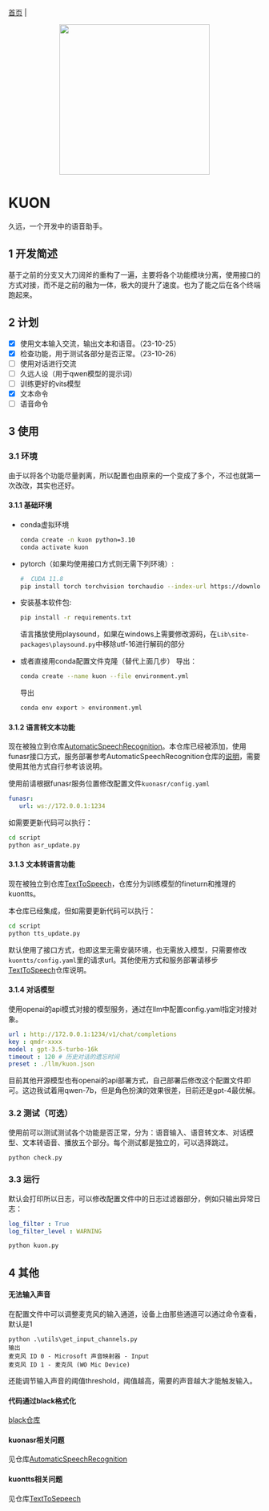 [首页](./README.md) | 
<p align="center">
 <img src="./pic/logo.png" align="middle" width = "300"/>
<p align="center">
</p>

# KUON

久远，一个开发中的语音助手。

## 1 开发简述

基于之前的分支又大刀阔斧的重构了一遍，主要将各个功能模块分离，使用接口的方式对接，而不是之前的融为一体，极大的提升了速度。也为了能之后在各个终端跑起来。


## 2 计划

- [x] 使用文本输入交流，输出文本和语音。（23-10-25）
- [x] 检查功能，用于测试各部分是否正常。（23-10-26）
- [ ] 使用对话进行交流
- [ ] 久远人设（用于qwen模型的提示词）
- [ ] 训练更好的vits模型
- [x] 文本命令
- [ ] 语音命令

## 3 使用

### 3.1 环境

由于以将各个功能尽量剥离，所以配置也由原来的一个变成了多个，不过也就第一次改改，其实也还好。

#### 3.1.1 基础环境

* conda虚拟环境
    ```bash
    conda create -n kuon python=3.10
    conda activate kuon
    ```

* pytorch（如果均使用接口方式则无需下列环境）:
    ```bash
    #  CUDA 11.8
    pip install torch torchvision torchaudio --index-url https://download.pytorch.org/whl/cu118
    ```

* 安装基本软件包:
    ```bash
    pip install -r requirements.txt
    ```
    语言播放使用playsound，如果在windows上需要修改源码，在`Lib\site-packages\playsound.py`中移除utf-16进行解码的部分

* 或者直接用conda配置文件克隆（替代上面几步）
    导出：
    ```bash
    conda create --name kuon --file environment.yml
    ```
    导出
    ```bash
    conda env export > environment.yml
    ```

#### 3.1.2 语言转文本功能

现在被独立到仓库[AutomaticSpeechRecognition](https://github.com/lissettecarlr/AutomaticSpeechRecognition)。本仓库已经被添加，使用funasr接口方式，服务部署参考AutomaticSpeechRecognition仓库的[说明](https://github.com/lissettecarlr/AutomaticSpeechRecognition/blob/main/README.md)，需要使用其他方式自行参考该说明。


使用前请根据funasr服务位置修改配置文件`kuonasr/config.yaml`
```yaml
funasr:
   url: ws://172.0.0.1:1234
```

如需要更新代码可以执行：
```bash
cd script
python asr_update.py
```

#### 3.1.3 文本转语言功能

现在被独立到仓库[TextToSpeech](https://github.com/lissettecarlr/TextToSpeech)，仓库分为训练模型的fineturn和推理的kuontts。

本仓库已经集成，但如需要更新代码可以执行：
```bash
cd script
python tts_update.py
```

默认使用了接口方式，也即这里无需安装环境，也无需放入模型，只需要修改`kuontts/config.yaml`里的请求url。其他使用方式和服务部署请移步[TextToSpeech](https://github.com/lissettecarlr/TextToSpeech)仓库说明。



#### 3.1.4 对话模型

使用openai的api模式对接的模型服务，通过在llm中配置config.yaml指定对接对象。
```yaml
url : http://172.0.0.1:1234/v1/chat/completions
key : qmdr-xxxx
model : gpt-3.5-turbo-16k
timeout : 120 # 历史对话的遗忘时间
preset : ./llm/kuon.json 
```

目前其他开源模型也有openai的api部署方式，自己部署后修改这个配置文件即可。这边我试着用qwen-7b，但是角色扮演的效果很差，目前还是gpt-4最优解。

### 3.2 测试（可选）

使用前可以测试测试各个功能是否正常，分为：语音输入、语音转文本、对话模型、文本转语音、播放五个部分。每个测试都是独立的，可以选择跳过。

```bash
python check.py
```

### 3.3 运行

默认会打印所以日志，可以修改配置文件中的日志过滤器部分，例如只输出异常日志：
```yaml
log_filter : True
log_filter_level : WARNING
```

```bash
python kuon.py
```



## 4 其他

#### 无法输入声音

在配置文件中可以调整麦克风的输入通道，设备上由那些通道可以通过命令查看，默认是1
```
python .\utils\get_input_channels.py
输出
麦克风 ID 0 - Microsoft 声音映射器 - Input
麦克风 ID 1 - 麦克风 (WO Mic Device)
```
还能调节输入声音的阈值threshold，阈值越高，需要的声音越大才能触发输入。

#### 代码通过black格式化

[black仓库](https://github.com/psf/black)

#### kuonasr相关问题

见仓库[AutomaticSpeechRecognition](https://github.com/lissettecarlr/AutomaticSpeechRecognition)

#### kuontts相关问题

见仓库[TextToSepeech](https://github.com/lissettecarlr/TextToSpeech)